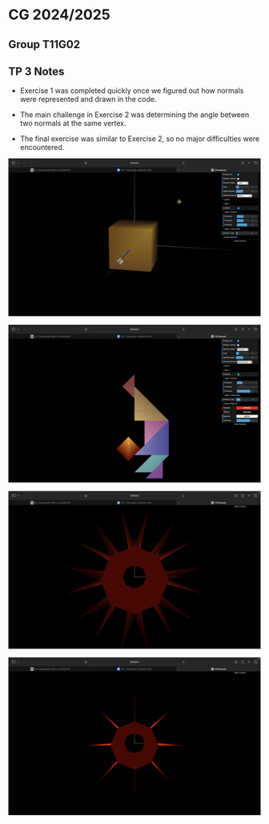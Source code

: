 # CG 2024/2025

## Group T11G02

## TP 3 Notes

- Exercise 1 was completed quickly once we figured out how normals were represented and drawn in the code. 
- The main challenge in Exercise 2 was determining the angle between two normals at the same vertex.

- The final exercise was similar to Exercise 2, so no major difficulties were encountered. 


![Screenshot 1](screenshots/cg-t11g02-tp3-1.png)

![Screenshot 2](screenshots/cg-t11g02-tp3-2.png)

![Screenshot 3](screenshots/cg-t11g02-tp3-3.png)

![Screenshot 3](screenshots/cg-t11g02-tp3-4.png)
